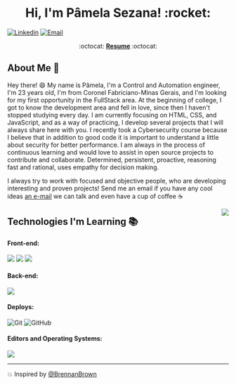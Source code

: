 <h1 align="center">Hi, I'm Pâmela Sezana! :rocket:</h1>

[![Linkedin](https://img.shields.io/badge/-LinkedIn-blue?style=flat&logo=Linkedin&logoColor=white&link=https://linkedin.com/in/pamelasezana/)](https://www.linkedin.com/in/p%C3%A2mela-sezana-7a8b4b1aa/)
[![Email](https://img.shields.io/badge/-Email-c14438?style=flat&logo=Gmail&logoColor=white&link=mailto:sezanapamela@gmail.com)](mailto:sezanapamela@gmail.com)


<p align="center"> :octocat: <b><a href="https://drive.google.com/file/d/1jNowI14KHBnJ48KZsxEr3mp7hLmWrUjL/view?usp=sharing">Resume</a> </b> :octocat: </p>

  
## About Me :wave:


Hey there! :smile: My name is Pâmela, I'm a Control and Automation engineer, I'm 23 years old, I'm from Coronel Fabriciano-Minas Gerais, and I'm looking for my first opportunity in the FullStack area.
At the beginning of college, I got to know the development area and fell in love, since then I haven't stopped studying every day.
I am currently focusing on HTML, CSS, and JavaScript, and as a way of practicing, I develop several projects that I will always share here with you.
I recently took a Cybersecurity course because I believe that in addition to good code it is important to understand a little about security for better performance.
I am always in the process of continuous learning and would love to assist in open source projects to contribute and collaborate.
Determined, persistent, proactive, reasoning fast and rational, uses empathy for decision making. 

I always try to work with focused and objective people, who are developing interesting and proven projects!
Send me an email if you have any cool ideas [an e-mail](mailto:sezanapamela@gmail.com) we can talk and even have a cup of coffee :coffee:
<p><img align="right" src="https://github.com/rajput2107/rajput2107/blob/master/Assets/Developer.gif"/><p>



## Technologies I'm Learning :books:


#### Front-end:

<img src = "https://img.shields.io/badge/-HTML5-E34F26?style=flat&logo=html5&logoColor=white"> <img src = "https://img.shields.io/badge/-CSS3-1572B6?style=flat&logo=css3&logoColor=white">
<img src="https://img.shields.io/badge/-JavaScript-eed718?style=flat&logo=javascript&logoColor=ffffff">

#### Back-end:

<img src="https://img.shields.io/badge/-PHP-5466b8?style=flat&logo=php&logoColor=white" >

#### Deploys:

![Git](https://img.shields.io/badge/-Git-333333?style=flat&logo=git)
![GitHub](https://img.shields.io/badge/-GitHub-333333?style=flat&logo=github)


#### Editors and Operating Systems:   

<img src="http://img.shields.io/badge/-VS%20Code-007ACC?style=flat&logo=visual%20studio%20code&logoColor=white">

<hr/>

💥 Inspired by [@BrennanBrown](https://github.com/brennanbrown)



